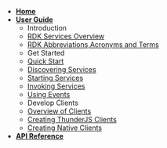 <!-- markdownlint-disable-next-line first-line-heading -->
- [**Home**](/homepage.md)
- [**User Guide**](/README)
  - Introduction
  - [RDK Services Overview](userguide/intro.md)
  - [RDK Abbreviations,Acronyms and Terms](userguide/aat.md)
  - Get Started
  - [Quick Start](userguide/quick-start.md)
  - [Discovering Services](userguide/discover.md)
  - [Starting Services](userguide/start.md)
  - [Invoking Services](userguide/invoke.md)
  - [Using Events](userguide/events.md)
  - Develop Clients
  - [Overview of Clients](userguide/clients.md)
  - [Creating ThunderJS Clients](userguide/thunderjs.md)
  - [Creating Native Clients](userguide/native.md)
- [**API Reference**](api/ActivityMonitorPlugin.md)
